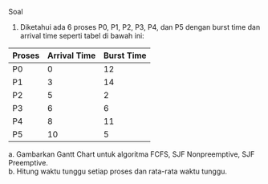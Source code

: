 Soal
1. Diketahui ada 6 proses P0, P1, P2, P3, P4, dan P5 dengan burst time dan arrival time seperti tabel di bawah ini:

| Proses | Arrival Time | Burst Time |
| --- | --- | --- |
| P0 | 0 | 12 |
| P1 | 3 | 14 |
| P2 | 5 | 2 |
| P3 | 6 | 6 |
| P4 | 8 | 11 |
| P5 | 10 | 5 |

a. Gambarkan Gantt Chart untuk algoritma FCFS, SJF Nonpreemptive, SJF Preemptive. <br>
b. Hitung waktu tunggu setiap proses dan rata-rata waktu tunggu.